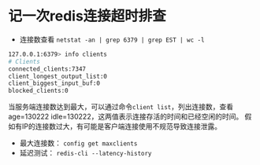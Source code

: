 # 记一次redis连接超时排查

- 连接数查看 `netstat -an | grep 6379 | grep EST | wc -l`
```sh
127.0.0.1:6379> info clients
# Clients
connected_clients:7347
client_longest_output_list:0
client_biggest_input_buf:0
blocked_clients:0
```

  当服务端连接数达到最大，可以通过命令`client list`，列出连接数，查看age=130222 idle=130222，这两值表示连接存活的时间和已经空闲的时间。
  假如有IP的连接数过大，有可能是客户端连接使用不规范导致连接泄露。
- 最大连接数： `config get maxclients`
- 延迟测试： `redis-cli --latency-history`
